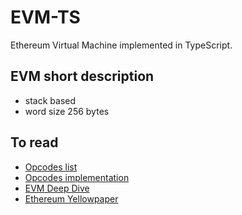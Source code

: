 # EVM-TS

Ethereum Virtual Machine implemented in TypeScript.

## EVM short description

- stack based
- word size 256 bytes

## To read

- [Opcodes list](https://github.com/trailofbits/evm-opcodes)
- [Opcodes implementation](https://github.com/ethereum/go-ethereum/blob/master/core/vm/instructions.go)
- [EVM Deep Dive](https://blog.qtum.org/diving-into-the-ethereum-vm-6e8d5d2f3c30)
- [Ethereum Yellowpaper](https://ethereum.github.io/yellowpaper/paper.pdf)
